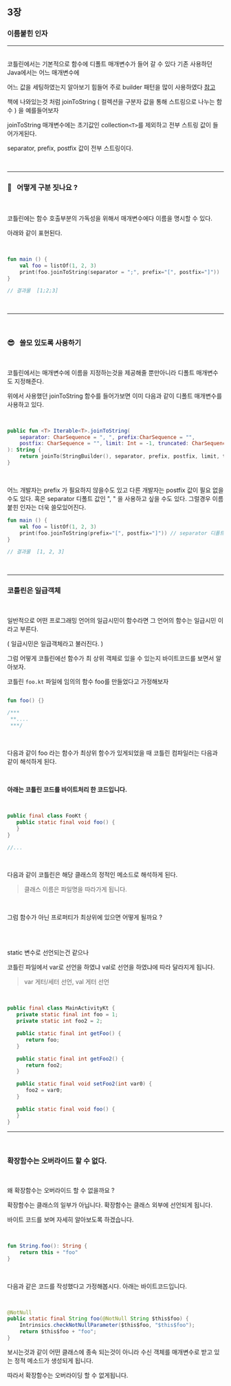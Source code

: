 ## 3장

### 이름붙힌 인자
---
</br>
코틀린에서는 기본적으로 함수에 디폴트 매개변수가 들어 갈 수 있다 기존 사용하던 Java에서는 어느 매개변수에

어느 값을 세팅하였는지 알아보기 힘들어 주로 builder 패턴을 많이 사용하였다 [참고](https://4z7l.github.io/2021/01/19/design_pattern_builder.html)

책에 나와있는것 처럼 joinToString ( 컬렉션을 구분자 값을 통해 스트링으로 나누는 함수 ) 을 예를들어보자

joinToString 매개변수에는 초기값인 collection`<T>`를 제외하고 전부 스트링 값이 들어가게된다.

separator, prefix, postfix 값이 전부 스트링이다.

</br>

---
### 🧐 &nbsp; 어떻게 구분 짓나요 ?

</br>
</br>
코틀린에는 함수 호출부분의 가독성을 위해서 매개변수에다 이름을 명시할 수 있다.

아래와 같이 표현된다.

</br>


```kotlin
fun main () {
    val foo = listOf(1, 2, 3)
    print(foo.joinToString(separator = ";", prefix="[", postfix="]"))
}

// 결과물  [1;2;3]
```
</br>

---
</br>

### 😎 &nbsp; 쓸모 있도록 사용하기

</br>

코틀린에서는 매개변수에 이름을 지정하는것을 제공해줄 뿐만아니라 디폴트 매개변수도 지정해준다.

위에서 사용했던 joinToString 함수를 들어가보면 이미 다음과 같이 디폴트 매개변수를 사용하고 있다.

</br>


```kotlin
public fun <T> Iterable<T>.joinToString(
    separator: CharSequence = ", ", prefix:CharSequence = "", 
    postfix: CharSequence = "", limit: Int = -1, truncated: CharSequence = "...", transform: ((T) -> CharSequence)? = null
): String {
    return joinTo(StringBuilder(), separator, prefix, postfix, limit, truncated, transform).toString()
}
```

</br>

어느 개발자는 prefix 가 필요하지 않을수도 있고 다른 개발자는 postfix 값이 필요 없을수도 있다.
혹은 separator 디폴트 값인 ", " 을 사용하고 싶을 수도 있다.
그럴경우 이름 붙힌 인자는 더욱 쓸모있어진다.


```kotlin
fun main () {
    val foo = listOf(1, 2, 3)
    print(foo.joinToString(prefix="[", postfix="]")) // separator 디폴트 값 사용
}

// 결과물  [1, 2, 3]
```
</br>


---

### 코틀린은 일급객체

</br>

일반적으로 어떤 프로그래밍 언어의 일급시민이 함수라면 그 언어의 함수는 일급시민 이라고 부른다. 

( 일급시민은 일급객체라고 불러진다. )

그럼 어떻게 코틀린에선 함수가 최 상위 객체로 있을 수 있는지 바이트코드를 보면서 알아보자.

코틀린 `foo.kt` 파일에 임의의 함수 foo를 만들었다고 가정해보자

```kotlin

fun foo() {}

/***
 **....
 ***/


```

</br>

다음과 같이 foo 라는 함수가 최상위 함수가 있게되었을 때 코틀린 컴파일러는 다음과 같이 해석하게 된다.

</br>

**아래는 코틀린 코드를 바이트처리 한 코드입니다.**

</br>

```java
public final class FooKt {
   public static final void foo() {
   }
}

//...
```

</br>

다음과 같이 코틀린은 해당 클래스의 정적인 메소드로 해석하게 된다.
> 클래스 이름은 파일명을 따라가게 됩니다.

</br>


그럼 함수가 아닌 프로퍼티가 최상위에 있으면 어떻게 될까요 ?

</br>
</br>

static 변수로 선언되는건 같으나


코틀린 파일에서 var로 선언을 하였냐 val로 선언을 하였냐에 따라 달라지게 됩니다.

> var 게터/세터 선언,  val 게터 선언

</br>


```java
public final class MainActivityKt {
   private static final int foo = 1;
   private static int foo2 = 2;

   public static final int getFoo() {
      return foo;
   }

   public static final int getFoo2() {
      return foo2;
   }

   public static final void setFoo2(int var0) {
      foo2 = var0;
   }

   public static final void foo() {
   }
}
```

---
</br>

### 확장함수는 오버라이드 할 수 없다.

</br>

왜 확장함수는 오버라이드 할 수 없을까요 ?

확장함수는 클래스의 일부가 아닙니다. 확장함수는 클래스 외부에 선언되게 됩니다.

바이트 코드를 보며 자세히 알아보도록 하겠습니다.


</br>

```kotlin
fun String.foo(): String {
    return this + "foo"
}
```

</br>

다음과 같은 코드를 작성했다고 가정해봅시다. 아래는 바이트코드입니다.

</br>

```java
@NotNull
public static final String foo(@NotNull String $this$foo) {
    Intrinsics.checkNotNullParameter($this$foo, "$this$foo");
    return $this$foo + "foo";
}
```

보시는것과 같이 어떤 클래스에 종속 되는것이 아니라 수신 객체를 매개변수로 받고 있는 정적 메소드가 생성되게 됩니다.

따라서 확장함수는 오버라이딩 할 수 없게됩니다.
